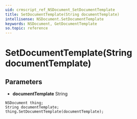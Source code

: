 ```yaml
---
uid: crmscript_ref_NSDocument_SetDocumentTemplate
title: SetDocumentTemplate(String documentTemplate)
intellisense: NSDocument.SetDocumentTemplate
keywords: NSDocument, GetDocumentTemplate
so.topic: reference
---
```


# SetDocumentTemplate(String documentTemplate)

## Parameters

* **documentTemplate** String

```crmscript
NSDocument thing;
String documentTemplate;
thing.SetDocumentTemplate(documentTemplate);
```

